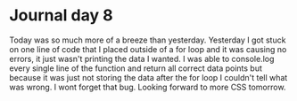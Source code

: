 # Journal day 8

Today was so much more of a breeze than yesterday. Yesterday I got stuck on one line of code that I placed outside of a for loop and it was causing no errors, it just wasn't printing the data I wanted. I was able to console.log every single line of the function and return all correct data points but because it was just not storing the data after the for loop I couldn't tell what was wrong. I wont forget that bug.
Looking forward to more CSS tomorrow.
